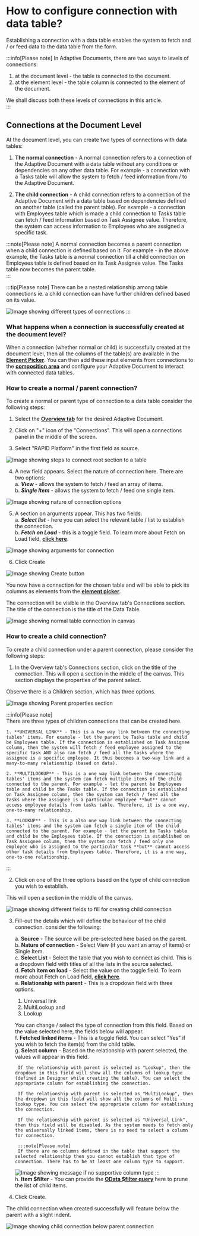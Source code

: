 # How to configure connection with data table?

Establishing a connection with a data table enables the system to fetch and / or feed data to the data table from the form.   

:::info[Please note]
In Adaptive Documents, there are two ways to levels of connections:  
  1. at the document level - the table is connected to the document.
  2. at the element level - the table column is connected to the element of the document.  
  
  We shall discuss both these levels of connections in this article.  
  :::

## Connections at the Document Level

At the document level, you can create two types of connections with data tables:

1. **The normal connection** - A normal connection refers to a connection of the Adaptive Document with a data table without any conditions or dependencies on any other data table. For example - a connection with a Tasks table will allow the system to fetch / feed information from / to the Adaptive Document.

2. **The child connection** - A child connection refers to a connection of the Adaptive Document with a data table based on dependencies defined on another table (called the parent table). For example - a connection with Employees table which is made a child connection to Tasks table can fetch / feed information based on Task Assignee value. Therefore, the system can access information to Employees who are assigned a specific task. 

:::note[Please note]
A normal connection becomes a parent connection when a child connection is defined based on it. For example - in the above example, the Tasks table is a normal connection till a child connection on Employees table is defined based on its Task Assignee value. The Tasks table now becomes the parent table.   
:::

:::tip[Please note]
There can be a nested relationship among table connections ie. a child connection can have further children defined based on its value. 

![Image showing different types of connections](<Connection 1.png>)
:::

### What happens when a connection is successfully created at the document level?

When a connection (whether normal or child) is successfully created at the document level, then all the columns of the table(s) are available in the  <a href="https://rapiddocs.z8.web.core.windows.net/docs/Rapid/Keyper%20Manual/Adaptive%20Designer/Element%20picker%20features/" target="_blank">**Element Picker**</a>. You can then add these input elements from connections to the <a href="https://rapiddocs.z8.web.core.windows.net/docs/Rapid/User%20Manual/glossary/#composition-area" target="_blank">**composition area**</a> and configure your Adaptive Document to interact with connected data tables.

### How to create a normal / parent connection?

To create a normal or parent type of connection to a data table consider the following steps:

1. Select the  <a href="https://rapiddocs.z8.web.core.windows.net/docs/Rapid/Keyper%20Manual/Adaptive%20Designer/Understanding%20the%20Overview%20Tab/" target="_blank">**Overview tab**</a> for the desired Adaptive Document. 

2. Click on "+" icon of the "Connections". This will open a connections panel in the middle of the screen.

3. Select "RAPID Platform" in the first field as source.

![Image showing steps to connect root section to a table](<Root Connection 1.png>)

4. A new field appears. Select the nature of connection here. There are two options:  
    a. ***View*** - allows the system to fetch / feed an array of items.  
    b. ***Single Item*** - allows the system to fetch / feed one single item.  

![Image showing nature of connection options](<Root Connection 2.png>)

5. A section on arguments appear. This has two fields:  
   a. ***Select list*** - here you can select the relevant table / list to establish the connection.  
   b. ***Fetch on Load*** - this is a toggle field. To learn more about Fetch on Load field, <a href="https://rapiddocs.z8.web.core.windows.net/docs/Rapid/User%20Manual/glossary/#fetch-on-load-adaptive-documents" target="_blank">**click here**</a>.

![Image showing arguments for connection](<Root Connection 3.png>)

6. Click Create

![Image showing Create button](<Root Connection 4.png>)

You now have a connection for the chosen table and will be able to pick its columns as elements from the <a href="https://rapiddocs.z8.web.core.windows.net/docs/Rapid/User%20Manual/glossary/#element-picker" target="_blank">**element picker**</a>.

The connection will be visible in the Overview tab's Connections section.  The title of the connection is the title of the Data Table.

![Image showing normal table connection in canvas](<Root Connection 5.png>)

### How to create a child connection?

To create a child connection under a parent connection, please consider the following steps:

1. In the Overview tab's Connections section, click on the title of the connection. This will open a section in the middle of the canvas. This section displays the properties of the parent select.

Observe there is a Children section, which has three options.

![Image showing Parent properties section](<Child connection 1.png>)

  :::info[Please note]   
  There are three types of children connections that can be created here. 

    1. **UNIVERSAL LINK** - This is a two way link between the connecting tables' items. For example - let the parent be Tasks table and child be Employees table. If the connection is established on Task Assignee column, then the system will fetch / feed employee assigned to the specific task AND also can fetch / feed all the tasks where the assignee is a specific employee. It thus becomes a two-way link and a many-to-many relationship (based on data).

    2. **MULTILOOKUP** - This is a one way link between the connecting tables' items and the system can fetch multiple items of the child connected to the parent. For example - let the parent be Employees table and child be the Tasks table. If the connection is established on Task Assignee column, then the system can fetch / feed all the Tasks where the assignee is a particular employee **but** cannot access employee details from tasks table. Therefore, it is a one way, one-to-many relationship.

    3. **LOOKUP** - This is a also one way link between the connecting tables' items and the system can fetch a single item of the child connected to the parent. For example - let the parent be Tasks table and child be the Employees table. If the connection is established on Task Assignee column, then the system can fetch / feed only one employee who is assigned to the particular task **but** cannot access other task details from Employees table. Therefore, it is a one way, one-to-one relationship.
:::


2. Click on one of the three options based on the type of child connection you wish to establish. 

This will open a section in the middle of the canvas. 

![Image showing different fields to fill for creating child connection](<Child connection 2.png>)

3. Fill-out the details which will define the behaviour of the child connection. consider the following:

   a. **Source** - The source will be pre-selected here based on the parent.  
   b. **Nature of connection** - Select View (if you want an array of items) or Single Item.  
   c. **Select List** - Select the table that you wish to connect as child. This is a dropdown field with titles of all the lists in the source selected.  
   d. **Fetch item on load** - Select the value on the toggle field. To learn more about Fetch on Load field, <a href="https://rapiddocs.z8.web.core.windows.net/docs/Rapid/User%20Manual/glossary/#fetch-on-load-adaptive-documents" target="_blank">**click here**</a>.  
   e. **Relationship with parent** - This is a dropdown field with three options.    
     1. Universal link   
     2. MultiLookup and   
     3. Lookup  
     
    You can change / select the type of connection from this field. Based on the value selected here, the fields below will appear.  
    f. **Fetched linked items** - This is a toggle field. You can select "Yes" if you wish to fetch the item(s) from the child table.  
    g. **Select column** - Based on the relationship with parent selected, the values will appear in this field. 

        If the relationship with parent is selected as "Lookup", then the dropdown in this field will show all the columns of lookup type (defined in Designer while creating the table). You can select the appropriate column for establishing the connection.  
          
        If the relationship with parent is selected as "MultiLookup", then the dropdown in this field will show all the columns of Multi - lookup type. You can select the appropriate column for establishing the connection.   

        If the relationship with parent is selected as "Universal Link", then this field will be disabled. As the system needs to fetch only the universally linked items, there is no need to select a column for connection.   
          
        :::note[Please note]
        If there are no columns defined in the table that support the selected relationship then you cannot establish that type of connection. There has to be at least one column type to support.

      ![Image showing message if no supportive column type](<Child connection 3.png>)
      :::  
    h. **Item $filter** - You can provide the <a href="https://docs.rapidplatform.com/docs/Rapid/Developer%20Manual/API%20Concepts/#odata-filter-support" target="_blank">**OData $filter query**</a> here to prune the list of child items. 

4. Click Create.

The child connection when created successfully will feature below the parent with a slight indent. 

![Image showing child connection below parent connection](<Child connection 4.png>)




